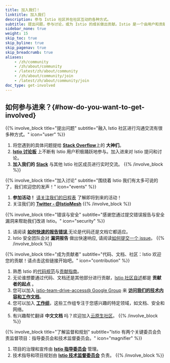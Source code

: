 ```yaml
---
title: 加入我们！
linktitle: 加入我们
description: 参与 Istio 社区并在社区互动的各种方式。
subtitle: 提出问题，参与讨论，或为 Istio 的成长做出贡献。Istio 是一个由用户和贡献者参与推动的开源项目。快加入进来吧！
sidebar_none: true
weight: 15
skip_toc: true
skip_byline: true
skip_pagenav: true
skip_breadcrumb: true
aliases:
    - /zh/community
    - /zh/about/community
    - /latest/zh/about/community
    - /zh/about/community/join
    - /latest/zh/about/community/join
doc_type: get-involved
---
```

## 如何参与进来？{#how-do-you-want-to-get-involved}

{{% involve_block title="提出问题" subtitle="融入 Istio 社区进行沟通交流有很多种方式。" icon="user" %}}
1. 将您遇到的具体问题提给 [**Stack Overflow**](https://stackoverflow.com/questions/tagged/istio)上的 **大神们**。
2. [**Istio 讨论板**](https://github.com/istio/istio/discussions) 上不断有 Istio 用户积极踊跃地参与。加入进来对 Istio 提问和讨论。
3. **加入我们的** [**Slack**](https://slack.istio.io/) 与其他 Istio 社区成员进行实时交流。
{{% /involve_block %}}

{{% involve_block title="加入讨论" subtitle="围绕着 Istio 我们有太多可说的了，我们欢迎您的发声！" icon="events" %}}
1. **参加活动！** [请关注我们的日程表](https://calendar.google.com/calendar/embed?src=i10ogf58krfbrsjai5qi16g4do@group.calendar.google.com) 了解即将到来的活动！
2. 关注我们的 [**Twitter - @IstioMesh**](https://twitter.com/IstioMesh)
{{% /involve_block %}}

{{% involve_block title="错误与安全" subtitle="感谢您通过提交错误报告与安全漏洞来帮助我们改进 Istio。" icon="security" %}}
1. 请阅读 [**如何快速的报告错误**](/zh/docs/releases/bugs/),无论是代码还是文档它都适应。
2. Istio 安全团队会对 **漏洞报告** 做出快速响应, 请阅读[如何提交一个 issue](/zh/docs/releases/security-vulnerabilities/)。
{{% /involve_block %}}

{{% involve_block title="成为贡献者" subtitle="代码、文档、社区：Istio 欢迎您的贡献！请点击这些链接开始吧。" icon="contribution" %}}
1. 熟悉 Istio 的[代码规范](https://github.com/istio/community/blob/master/CONTRIBUTING.md#code-of-conduct)与[贡献指南](https://github.com/istio/community/blob/master/CONTRIBUTING.md)。
2. 无论谁想要通过代码、文档还是其他部分进行贡献，[Istio 社区自述](https://github.com/istio/community/blob/master/README.md)都是 **贡献者的起点** 。
3. 您可以加入 [istio-team-drive-access@ Google Group](https://groups.google.com/forum/#!forum/istio-team-drive-access) 来 [**访问我们的技术内容和工作文档**](https://drive.google.com/drive/folders/1l_zqgBq_yfc1PfbJiWsFubXBtAz22sau)。
4. 您可以加入 [**工作组**](https://github.com/istio/community/blob/master/WORKING-GROUPS.md)，这些工作组专注于您感兴趣的特定领域，如文档、安全和网络。
5. 有兴趣帮忙翻译 **中文文档** 吗？欢迎加入[云原生社区](https://cloudnative.to)。
{{% /involve_block %}}

{{% involve_block title="了解监督和规划" subtitle="Istio 有两个关键委员会负责监督项目：指导委员会和技术监督委员会。" icon="magnifier" %}}
1. 项目的治理和宣传由 [**Istio 指导委员会**](https://github.com/istio/community/tree/master/steering) 管理。
2. 技术指导和项目规划由 [**Istio 技术监督委员会**](https://github.com/istio/community/blob/master/TECH-OVERSIGHT-COMMITTEE.md) 负责。
{{% /involve_block %}}
